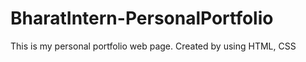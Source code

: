 # BharatIntern-PersonalPortfolio
This is my personal portfolio web page. Created by using HTML, CSS
